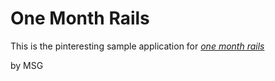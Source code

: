 # One Month Rails

This is the pinteresting sample application for
[*one month rails*](http://onemonthrails.com)

by MSG